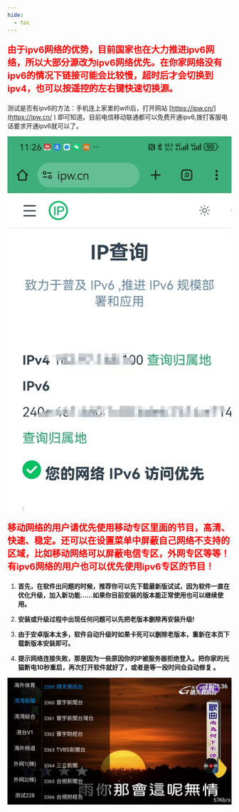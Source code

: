 ```yaml
---
hide:
  - toc
---
```


<p style="color:red; font-size:20px; font-weight:bold;">
由于ipv6网络的优势，目前国家也在大力推进ipv6网络，所以大部分源改为ipv6网络优先。在你家网络没有ipv6的情况下链接可能会比较慢，超时后才会切换到ipv4，也可以按遥控的左右键快速切换源。
</p>

测试是否有ipv6的方法：手机连上家里的wifi后，打开网站 [https://ipw.cn/](https://ipw.cn/ ) 即可知道。目前电信移动联通都可以免费开通ipv6,拨打客服电话要求开通ipv6就可以了。

![29d36fcab76356d75a79773abea4abe](syxz.assets/29d36fcab76356d75a79773abea4abe.webp)

<p style="color:red; font-size:20px; font-weight:bold;">
移动网络的用户请优先使用移动专区里面的节目，高清、快速、稳定。还可以在设置菜单中屏蔽自己网络不支持的区域，比如移动网络可以屏蔽电信专区，外网专区等等！
有ipv6网络的用户也可以优先使用ipv6专区的节目！
</p>

1. **首先，在软件出问题的时候，推荐你可以先下载最新版试试，因为软件一直在优化升级，加入新功能……如果你目前安装的版本能正常使用也可以继续使用。**

2. **安装或升级过程中出现任何问题可以先把老版本删除再安装升级!**

3. **由于安卓版本太多，软件自动升级时如果卡死可以删除老版本，重新在本页下载新版本安装即可。**

4. **提示网络连接失败，那是因为一些原因你的IP被服务器拒绝登入。把你家的光猫断电10秒重启，再次打开软件就好了，或者是等一段时间会自动修复 。**

   

![image-20240826100545141](assets/image-20240826100545141.webp)
